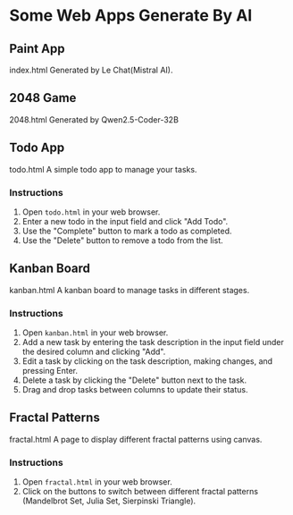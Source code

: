 # Some Web Apps Generate By AI

## Paint App
index.html
Generated by Le Chat(Mistral AI).

## 2048 Game
2048.html
Generated by Qwen2.5-Coder-32B

## Todo App
todo.html
A simple todo app to manage your tasks.

### Instructions
1. Open `todo.html` in your web browser.
2. Enter a new todo in the input field and click "Add Todo".
3. Use the "Complete" button to mark a todo as completed.
4. Use the "Delete" button to remove a todo from the list.

## Kanban Board
kanban.html
A kanban board to manage tasks in different stages.

### Instructions
1. Open `kanban.html` in your web browser.
2. Add a new task by entering the task description in the input field under the desired column and clicking "Add".
3. Edit a task by clicking on the task description, making changes, and pressing Enter.
4. Delete a task by clicking the "Delete" button next to the task.
5. Drag and drop tasks between columns to update their status.

## Fractal Patterns
fractal.html
A page to display different fractal patterns using canvas.

### Instructions
1. Open `fractal.html` in your web browser.
2. Click on the buttons to switch between different fractal patterns (Mandelbrot Set, Julia Set, Sierpinski Triangle).
